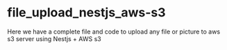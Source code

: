 # file_upload_nestjs_aws-s3
Here we have a complete file and code to upload any file or picture to aws s3 server using Nestjs + AWS s3 
